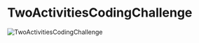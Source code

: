 # TwoActivitiesCodingChallenge
![TwoActivitiesCodingChallenge](https://user-images.githubusercontent.com/50354222/161778171-024ea3d3-d946-496b-a733-c4335b577cc3.gif)
